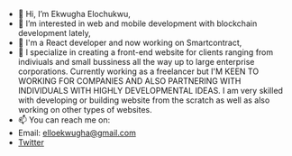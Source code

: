 - 👋 Hi, I’m Ekwugha Elochukwu,
- 👀 I’m interested in web and mobile development with blockchain development lately,
- 🌱 I'm a React developer and now working on Smartcontract,
- 💞️ I specialize in creating a front-end website for clients ranging from indiviuals and small bussiness all the way up to large enterprise corporations. Currently working as a freelancer but I'M KEEN TO WORKING FOR COMPANIES AND ALSO PARTNERING WITH INDIVIDUALS WITH HIGHLY DEVELOPMENTAL IDEAS. I am very skilled with developing or building website from the scratch as well as also working on other types of websites.
- 📫 You can reach me on:
- Email: elloekwugha@gmail.com
- [Twitter](https://twitter.com/darealElo_)

<!---
Ekwugha/Ekwugha is a ✨ special ✨ repository because its `README.md` (this file) appears on your GitHub profile.
You can click the Preview link to take a look at your changes.
--->

